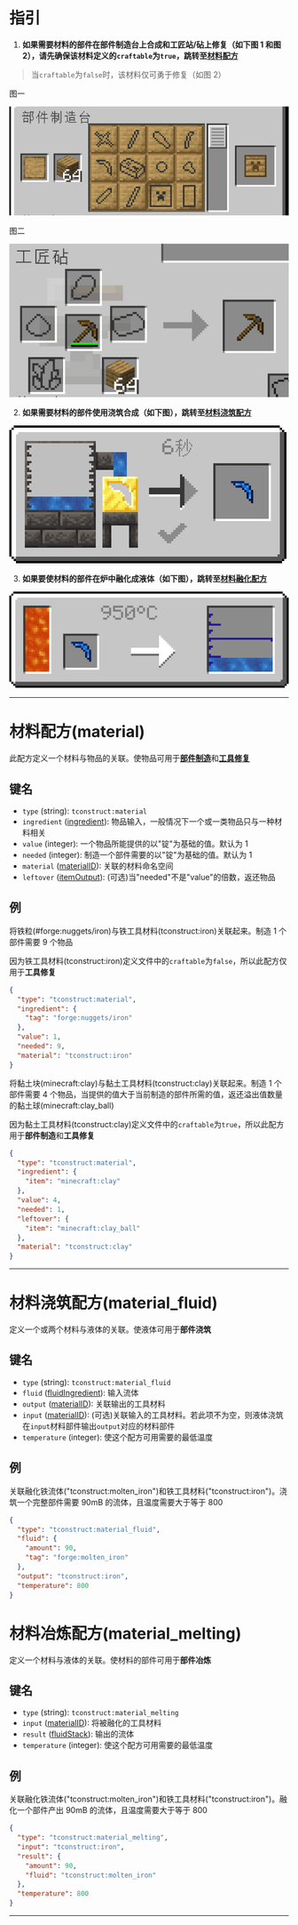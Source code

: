 # 指引

1. **如果需要材料的部件在部件制造台上合成和工匠站/砧上修复（如下图 1 和图 2），请先确保该材料定义的`craftable`为`true`，跳转至[材料配方](#material)**

> 当`craftable`为`false`时，该材料仅可勇于修复（如图 2）

图一

![](../assets/images/recipe-material-0.png)

图二

![](../assets/images/recipe-material-1.png)

2. **如果需要材料的部件使用浇筑合成（如下图），跳转至[材料浇筑配方](#material-fluid)**

![](../assets/images/recipe-material-fluid.png)

3. **如果要使材料的部件在炉中融化成液体（如下图），跳转至[材料融化配方](#material-melting)**

![](../assets/images/recipe-material-melting.png)

---

# <span id=material>材料配方(material)</span>

此配方定义一个材料与物品的关联。使物品可用于[**部件制造**](../Gammers.md/#部件制造)和[**工具修复**](../Gammers.md/#工具修复)

## 键名

- `type` (string): `tconstruct:material`
- `ingredient` ([ingredient](../Gammers.md/#ingredient)): 物品输入，一般情况下一个或一类物品只与一种材料相关
- `value` (integer): 一个物品所能提供的以"锭"为基础的值。默认为 1
- `needed` (integer): 制造一个部件需要的以"锭"为基础的值。默认为 1
- `material` ([materialID](../Gammers.md/#materialid)): 关联的材料命名空间
- `leftover` ([itemOutput](../Gammers.md/#itemoutput)): (可选)当"needed"不是"value"的倍数，返还物品

## 例

将铁粒(#forge:nuggets/iron)与铁工具材料(tconstruct:iron)关联起来。制造 1 个部件需要 9 个物品

因为铁工具材料(tconstruct:iron)定义文件中的`craftable`为`false`，所以此配方仅用于**工具修复**

```json
{
  "type": "tconstruct:material",
  "ingredient": {
    "tag": "forge:nuggets/iron"
  },
  "value": 1,
  "needed": 9,
  "material": "tconstruct:iron"
}
```

将黏土块(minecraft:clay)与黏土工具材料(tconstruct:clay)关联起来。制造 1 个部件需要 4 个物品，当提供的值大于当前制造的部件所需的值，返还溢出值数量的黏土球(minecraft:clay_ball)

因为黏土工具材料(tconstruct:clay)定义文件中的`craftable`为`true`，所以此配方用于**部件制造**和**工具修复**

```json
{
  "type": "tconstruct:material",
  "ingredient": {
    "item": "minecraft:clay"
  },
  "value": 4,
  "needed": 1,
  "leftover": {
    "item": "minecraft:clay_ball"
  },
  "material": "tconstruct:clay"
}
```

---

# <span id=material-fluid>材料浇筑配方(material_fluid)</span>

定义一个或两个材料与液体的关联。使液体可用于**部件浇筑**

## 键名

- `type` (string): `tconstruct:material_fluid`
- `fluid` ([fluidIngredient](../Gammers.md/#fluidingredient)): 输入流体
- `output` ([materialID](../Gammers.md/#materialid)): 关联输出的工具材料
- `input` ([materialID](../Gammers.md/#materialid)): (可选)关联输入的工具材料。若此项不为空，则液体浇筑在`input`材料部件输出`output`对应的材料部件
- `temperature` (integer): 使这个配方可用需要的最低温度

## 例

关联融化铁流体("tconstruct:molten_iron")和铁工具材料("tconstruct:iron")。浇筑一个完整部件需要 90mB 的流体，且温度需要大于等于 800

```json
{
  "type": "tconstruct:material_fluid",
  "fluid": {
    "amount": 90,
    "tag": "forge:molten_iron"
  },
  "output": "tconstruct:iron",
  "temperature": 800
}
```

# <span id=material-melting>材料冶炼配方(material_melting)</span>

定义一个材料与液体的关联。使材料的部件可用于**部件冶炼**

## 键名

- `type` (string): `tconstruct:material_melting`
- `input` ([materialID](../Gammers.md/#materialid)): 将被融化的工具材料
- `result` ([fluidStack](../Gammers.md/#fluidstack)): 输出的流体
- `temperature` (integer): 使这个配方可用需要的最低温度

## 例

关联融化铁流体("tconstruct:molten_iron")和铁工具材料("tconstruct:iron")。融化一个部件产出 90mB 的流体，且温度需要大于等于 800

```json
{
  "type": "tconstruct:material_melting",
  "input": "tconstruct:iron",
  "result": {
    "amount": 90,
    "fluid": "tconstruct:molten_iron"
  },
  "temperature": 800
}
```

---
